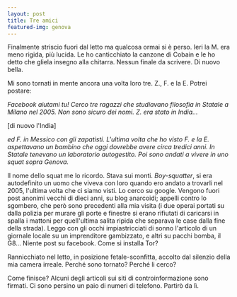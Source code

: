 ```yaml
---
layout: post
title: Tre amici
featured-img: genova
---
```


Finalmente striscio fuori dal letto ma qualcosa ormai si è perso. Ieri la M. era meno rigida, più lucida. Le ho canticchiato la canzone di Cobain e le ho detto che gliela insegno alla chitarra. Nessun finale da scrivere. Di nuovo bella.

Mi sono tornati in mente ancora una volta loro tre. Z., F. e la E. Potrei postare: 

*Facebook aiutami tu! Cerco tre ragazzi che studiavano filosofia in Statale a Milano nel 2005. Non sono sicuro dei nomi. Z. era stato in India...*

[di nuovo l'India]

*ed F. in Messico con gli zapatisti. L'ultima volta che ho visto F. e la E. aspettavano un bambino che oggi dovrebbe avere circa tredici anni. In Statale tenevano un laboratorio autogestito. Poi sono andati a vivere in uno squat sopra Genova.*

Il nome dello squat me lo ricordo. Stava sui monti. *Boy-squatter*, si era autodefinito un uomo che viveva con loro quando ero andato a trovarli nel 2005, l'ultima volta che ci siamo visti.
Lo cerco su google. Vengono fuori post anonimi vecchi di dieci anni, su blog anarcoidi; appelli contro lo sgombero, che però sono precedenti alla mia visita (i due operai portati su dalla polizia per murare gli porte e finestre si erano rifiutati di caricarsi in spalla i mattoni per quell'ultima salita ripida che separava le case dalla fine della strada). Leggo con gli occhi impiastricciati di sonno l'articolo di un giornale locale su un imprenditore gambizzato, e altri su pacchi bomba, il G8... Niente post su facebook. Come si installa Tor?

Rannicchiato nel letto, in posizione fetale-sconfitta, accolto dal silenzio della mia camera irreale. Perché sono tornato? Perché li cerco? 

Come finisce? Alcuni degli articoli sui siti di controinformazione sono firmati. Ci sono persino un paio di numeri di telefono. Partirò da lì.
